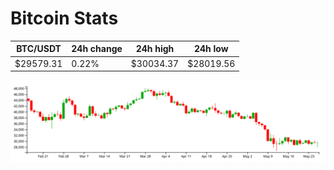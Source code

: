 # Bitcoin Stats

BTC/USDT|24h change|24h high|24h low|
|---|---|---|---|
|$29579.31|0.22%|$30034.37|$28019.56|

<img src="./chart.svg">
